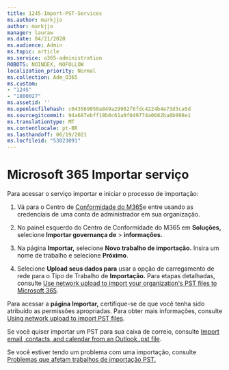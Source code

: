 ```yaml
---
title: 1245-Import-PST-Services
ms.author: markjjo
author: markjjo
manager: lauraw
ms.date: 04/21/2020
ms.audience: Admin
ms.topic: article
ms.service: o365-administration
ROBOTS: NOINDEX, NOFOLLOW
localization_priority: Normal
ms.collection: Adm_O365
ms.custom:
- "1245"
- "1800027"
ms.assetid: ''
ms.openlocfilehash: c043569050a849a29982f6fdc4224b4e73d3ca5d
ms.sourcegitcommit: 94a687ebff18b0c61a9f049774a0682ba8b998e1
ms.translationtype: MT
ms.contentlocale: pt-BR
ms.lasthandoff: 06/19/2021
ms.locfileid: "53023091"
---
```

# <a name="microsoft-365-import-service"></a>Microsoft 365 Importar serviço

Para acessar o serviço importar e iniciar o processo de importação:

1. Vá para o Centro de [Conformidade do M365](https://compliance.microsoft.com/)e entre usando as credenciais de uma conta de administrador em sua organização.

1. No painel esquerdo do Centro de Conformidade do M365 em **Soluções,** selecione **Importar governança de**  >  **informações.**

1. Na página **Importar,** selecione **Novo trabalho de importação.** Insira um nome de trabalho e selecione **Próximo**.

1. Selecione **Upload seus dados para** usar a opção de carregamento de rede para o Tipo de Trabalho de **Importação.** Para etapas detalhadas, consulte [Use network upload to import your organization's PST files to Microsoft 365](/compliance/use-network-upload-to-import-pst-files).

Para acessar a **página Importar,** certifique-se de que você tenha sido atribuído as permissões apropriadas. Para obter mais informações, consulte [Using network upload to import PST files](/microsoft-365/compliance/importing-pst-files-to-office-365#using-network-upload-to-import-pst-files).

Se você quiser importar um PST para sua caixa de correio, consulte [Import email, contacts, and calendar from an Outlook .pst file](https://support.office.com/article/import-email-contacts-and-calendar-from-an-outlook-pst-file-431a8e9a-f99f-4d5f-ae48-ded54b3440ac).

Se você estiver tendo um problema com uma importação, consulte [Problemas que afetam trabalhos de importação PST.](/office365/troubleshoot/pst-import-service/issues-with-pst-import-job)

